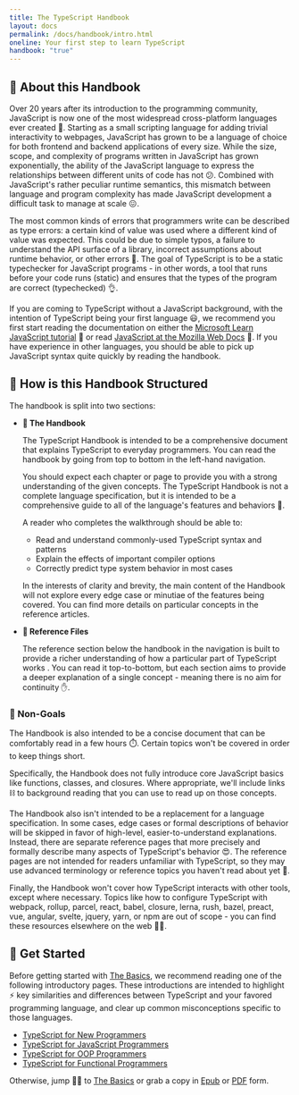 ```yaml
---
title: The TypeScript Handbook
layout: docs
permalink: /docs/handbook/intro.html
oneline: Your first step to learn TypeScript
handbook: "true"
---
```


## 📖 About this Handbook

Over 20 years after its introduction to the programming community, JavaScript is now one of the most widespread cross-platform languages ever created 🦾. Starting as a small scripting language for adding trivial interactivity to webpages, JavaScript has grown to be a language of choice for both frontend and backend applications of every size. While the size, scope, and complexity of programs written in JavaScript has grown exponentially, the ability of the JavaScript language to express the relationships between different units of code has not 😕. Combined with JavaScript's rather peculiar runtime semantics, this mismatch between language and program complexity has made JavaScript development a difficult task to manage at scale 😖.

The most common kinds of errors that programmers write can be described as type errors: a certain kind of value was used where a different kind of value was expected. This could be due to simple typos, a failure to understand the API surface of a library, incorrect assumptions about runtime behavior, or other errors 🐛. The goal of TypeScript is to be a static typechecker for JavaScript programs - in other words, a tool that runs before your code runs (static) and ensures that the types of the program are correct (typechecked) 👌.

If you are coming to TypeScript without a JavaScript background, with the intention of TypeScript being your first language 😃, we recommend you first start reading the documentation on either the [Microsoft Learn JavaScript tutorial](https://docs.microsoft.com/javascript/) 📖 or read [JavaScript at the Mozilla Web Docs](https://developer.mozilla.org/docs/Web/JavaScript/Guide) 📖.
If you have experience in other languages, you should be able to pick up JavaScript syntax quite quickly by reading the handbook.

## 🧬 How is this Handbook Structured

The handbook is split into two sections:

- **📖 The Handbook**

  The TypeScript Handbook is intended to be a comprehensive document that explains TypeScript to everyday programmers. You can read the handbook by going from top to bottom in the left-hand navigation.

  You should expect each chapter or page to provide you with a strong understanding of the given concepts. The TypeScript Handbook is not a complete language specification, but it is intended to be a comprehensive guide to all of the language's features and behaviors 💯.

  A reader who completes the walkthrough should be able to:

  - Read and understand commonly-used TypeScript syntax and patterns
  - Explain the effects of important compiler options
  - Correctly predict type system behavior in most cases

  In the interests of clarity and brevity, the main content of the Handbook will not explore every edge case or minutiae of the features being covered. You can find more details on particular concepts in the reference articles.

- **📂 Reference Files**

  The reference section below the handbook in the navigation is built to provide a richer understanding of how a particular part of TypeScript works . You can read it top-to-bottom, but each section aims to provide a deeper explanation of a single concept - meaning there is no aim for continuity ✋.

### 🚫 Non-Goals

The Handbook is also intended to be a concise document that can be comfortably read in a few hours ⏱️. Certain topics won't be covered in order to keep things short.

Specifically, the Handbook does not fully introduce core JavaScript basics like functions, classes, and closures. Where appropriate, we'll include links ⛓️ to background reading that you can use to read up on those concepts.

The Handbook also isn't intended to be a replacement for a language specification. In some cases, edge cases or formal descriptions of behavior will be skipped in favor of high-level, easier-to-understand explanations. Instead, there are separate reference pages that more precisely and formally describe many aspects of TypeScript's behavior 😍. The reference pages are not intended for readers unfamiliar with TypeScript, so they may use advanced terminology or reference topics you haven't read about yet 🔴.

Finally, the Handbook won't cover how TypeScript interacts with other tools, except where necessary. Topics like how to configure TypeScript with webpack, rollup, parcel, react, babel, closure, lerna, rush, bazel, preact, vue, angular, svelte, jquery, yarn, or npm are out of scope - you can find these resources elsewhere on the web 🤷‍♀️.

## 🚀 Get Started

Before getting started with [The Basics](/docs/handbook/2/basic-types.html), we recommend reading one of the following introductory pages. These introductions are intended to highlight ⚡ key similarities and differences between TypeScript and your favored programming language, and clear up common misconceptions specific to those languages.

- [TypeScript for New Programmers](/docs/handbook/typescript-from-scratch.html)
- [TypeScript for JavaScript Programmers](/docs/handbook/typescript-in-5-minutes.html)
- [TypeScript for OOP Programmers](/docs/handbook/typescript-in-5-minutes-oop.html)
- [TypeScript for Functional Programmers](/docs/handbook/typescript-in-5-minutes-func.html)

Otherwise, jump 🏃‍♀️ to [The Basics](/docs/handbook/2/basic-types.html) or grab a copy in [Epub](/assets/typescript-handbook.epub) or [PDF](/assets/typescript-handbook.pdf) form.
